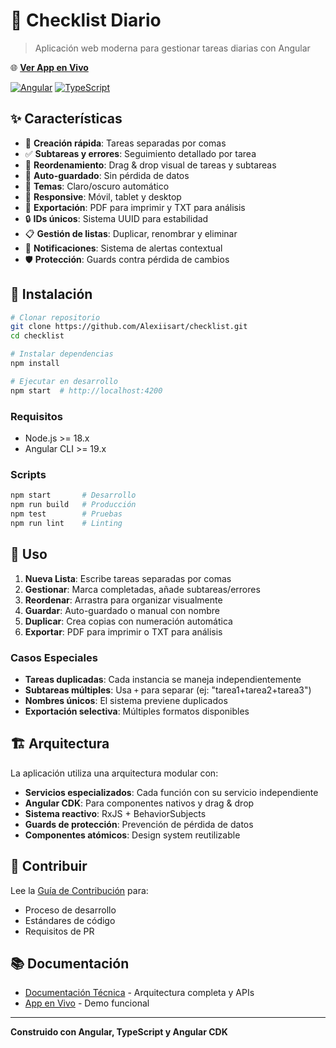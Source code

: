 # 📝 Checklist Diario

> Aplicación web moderna para gestionar tareas diarias con Angular

🌐 **[Ver App en Vivo](https://checkliist.netlify.app)**

[![Angular](https://img.shields.io/badge/Angular-19+-red.svg)](https://angular.io/)
[![TypeScript](https://img.shields.io/badge/TypeScript-5.7+-blue.svg)](https://www.typescriptlang.org/)

## ✨ Características

- 📝 **Creación rápida**: Tareas separadas por comas
- ✅ **Subtareas y errores**: Seguimiento detallado por tarea
- 🔄 **Reordenamiento**: Drag & drop visual de tareas y subtareas
- 💾 **Auto-guardado**: Sin pérdida de datos
- 🌙 **Temas**: Claro/oscuro automático
- 📱 **Responsive**: Móvil, tablet y desktop
- 📄 **Exportación**: PDF para imprimir y TXT para análisis
- 🔒 **IDs únicos**: Sistema UUID para estabilidad
- 📋 **Gestión de listas**: Duplicar, renombrar y eliminar
- 🎯 **Notificaciones**: Sistema de alertas contextual
- 🛡️ **Protección**: Guards contra pérdida de cambios

## 🚀 Instalación

```bash
# Clonar repositorio
git clone https://github.com/Alexiisart/checklist.git
cd checklist

# Instalar dependencias
npm install

# Ejecutar en desarrollo
npm start  # http://localhost:4200
```

### Requisitos

- Node.js >= 18.x
- Angular CLI >= 19.x

### Scripts

```bash
npm start       # Desarrollo
npm run build   # Producción
npm test        # Pruebas
npm run lint    # Linting
```

## 📖 Uso

1. **Nueva Lista**: Escribe tareas separadas por comas
2. **Gestionar**: Marca completadas, añade subtareas/errores
3. **Reordenar**: Arrastra para organizar visualmente
4. **Guardar**: Auto-guardado o manual con nombre
5. **Duplicar**: Crea copias con numeración automática
6. **Exportar**: PDF para imprimir o TXT para análisis

### Casos Especiales

- **Tareas duplicadas**: Cada instancia se maneja independientemente
- **Subtareas múltiples**: Usa `+` para separar (ej: "tarea1+tarea2+tarea3")
- **Nombres únicos**: El sistema previene duplicados
- **Exportación selectiva**: Múltiples formatos disponibles

## 🏗️ Arquitectura

La aplicación utiliza una arquitectura modular con:

- **Servicios especializados**: Cada función con su servicio independiente
- **Angular CDK**: Para componentes nativos y drag & drop
- **Sistema reactivo**: RxJS + BehaviorSubjects
- **Guards de protección**: Prevención de pérdida de datos
- **Componentes atómicos**: Design system reutilizable

## 🤝 Contribuir

Lee la [Guía de Contribución](CONTRIBUTING.md) para:

- Proceso de desarrollo
- Estándares de código
- Requisitos de PR

## 📚 Documentación

- [Documentación Técnica](TECHNICAL_DOCS.md) - Arquitectura completa y APIs
- [App en Vivo](https://checkliist.netlify.app) - Demo funcional

---

**Construido con Angular, TypeScript y Angular CDK**

